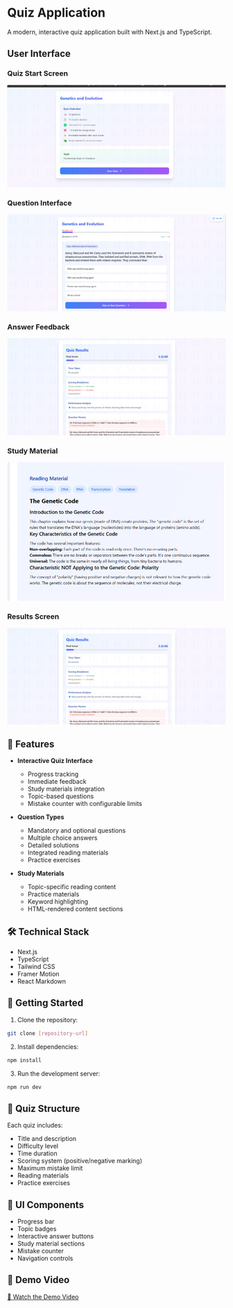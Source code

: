 # Quiz Application

A modern, interactive quiz application built with Next.js and TypeScript.

## User Interface

### Quiz Start Screen
![Quiz Start Screen](assets/ui5.png)

### Question Interface
![Question Interface](assets/ui4.png)

### Answer Feedback
![Answer Feedback](assets/ui2.png)

### Study Material
![Study Material](assets/ui3.png)

### Results Screen
![Results Screen](assets/ui2.png)

## 🌟 Features

- **Interactive Quiz Interface**
  - Progress tracking
  - Immediate feedback
  - Study materials integration
  - Topic-based questions
  - Mistake counter with configurable limits

- **Question Types**
  - Mandatory and optional questions
  - Multiple choice answers
  - Detailed solutions
  - Integrated reading materials
  - Practice exercises

- **Study Materials**
  - Topic-specific reading content
  - Practice materials
  - Keyword highlighting
  - HTML-rendered content sections

## 🛠️ Technical Stack

- Next.js
- TypeScript
- Tailwind CSS
- Framer Motion
- React Markdown

## 🚀 Getting Started

1. Clone the repository:

```bash
git clone [repository-url]
```

2. Install dependencies:

```bash
npm install
```

3. Run the development server:

```bash
npm run dev
```

## 📖 Quiz Structure

Each quiz includes:
- Title and description
- Difficulty level
- Time duration
- Scoring system (positive/negative marking)
- Maximum mistake limit
- Reading materials
- Practice exercises

## 🎨 UI Components

- Progress bar
- Topic badges
- Interactive answer buttons
- Study material sections
- Mistake counter
- Navigation controls

## 🎥 Demo Video

[🎥 Watch the Demo Video](https://github.com/Vansh17555555/Testline-assignment/raw/master/assets/demo.mp4)


